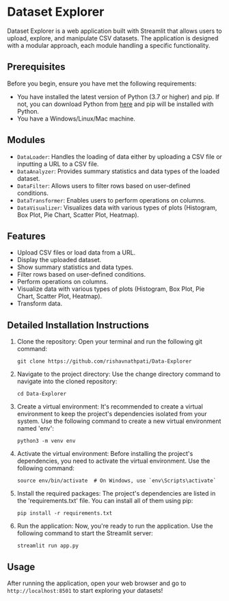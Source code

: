 # Dataset Explorer

Dataset Explorer is a web application built with Streamlit that allows users to upload, explore, and manipulate CSV datasets. The application is designed with a modular approach, each module handling a specific functionality.

## Prerequisites

Before you begin, ensure you have met the following requirements:

- You have installed the latest version of Python (3.7 or higher) and pip. If not, you can download Python from [here](https://www.python.org/downloads/) and pip will be installed with Python.
- You have a Windows/Linux/Mac machine.

## Modules

- `DataLoader`: Handles the loading of data either by uploading a CSV file or inputting a URL to a CSV file.
- `DataAnalyzer`: Provides summary statistics and data types of the loaded dataset.
- `DataFilter`: Allows users to filter rows based on user-defined conditions.
- `DataTransformer`: Enables users to perform operations on columns.
- `DataVisualizer`: Visualizes data with various types of plots (Histogram, Box Plot, Pie Chart, Scatter Plot, Heatmap).

## Features

- Upload CSV files or load data from a URL.
- Display the uploaded dataset.
- Show summary statistics and data types.
- Filter rows based on user-defined conditions.
- Perform operations on columns.
- Visualize data with various types of plots (Histogram, Box Plot, Pie Chart, Scatter Plot, Heatmap).
- Transform data.

## Detailed Installation Instructions

1. Clone the repository:
   Open your terminal and run the following git command:
   ```
   git clone https://github.com/rishavnathpati/Data-Explorer
   ```
2. Navigate to the project directory:
   Use the change directory command to navigate into the cloned repository:
   ```
   cd Data-Explorer
   ```
3. Create a virtual environment:
   It's recommended to create a virtual environment to keep the project's dependencies isolated from your system. Use the following command to create a new virtual environment named 'env':
   ```
   python3 -m venv env
   ```
4. Activate the virtual environment:
   Before installing the project's dependencies, you need to activate the virtual environment. Use the following command:
   ```
   source env/bin/activate  # On Windows, use `env\Scripts\activate`
   ```
5. Install the required packages:
   The project's dependencies are listed in the 'requirements.txt' file. You can install all of them using pip:
   ```
   pip install -r requirements.txt
   ```
6. Run the application:
   Now, you're ready to run the application. Use the following command to start the Streamlit server:
   ```
   streamlit run app.py
   ```

## Usage

After running the application, open your web browser and go to `http://localhost:8501` to start exploring your datasets!